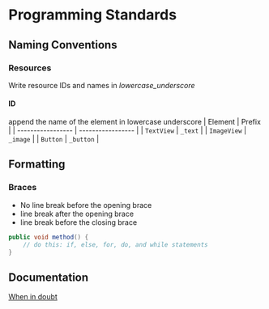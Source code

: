# Programming Standards


## Naming Conventions

### Resources

Write resource IDs and names in *lowercase_underscore*

#### ID

append the name of the element in lowercase underscore
| Element            | Prefix            |
| -----------------  | ----------------- |
| `TextView`         | `_text`           |
| `ImageView`        | `_image`          |
| `Button`           | `_button`         |


## Formatting

### Braces
- No line break before the opening brace
- line break after the opening brace
- line break before the closing brace

```java
public void method() {
    // do this: if, else, for, do, and while statements
}
```

## Documentation
[When in doubt](https://google.github.io/styleguide/javaguide.html)

